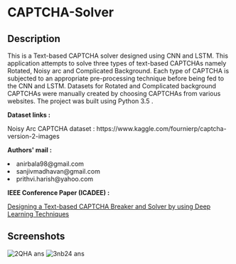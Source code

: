 # CAPTCHA-Solver

## Description
<p>
This is a Text-based CAPTCHA solver designed using CNN and LSTM. This application attempts to solve three types of text-based CAPTCHAs namely Rotated, Noisy arc and Complicated Background. Each type of CAPTCHA is subjected to an appropriate pre-processing technique before being fed to the CNN and LSTM. Datasets for Rotated and Complicated background CAPTCHAs were manually created by choosing CAPTCHAs from various websites. The project was built using Python 3.5 .
</p>
<p>
<b>Dataset links :</b>
</p>
<p>
Noisy Arc CAPTCHA dataset : https://www.kaggle.com/fournierp/captcha-version-2-images
</p>
<p>
  <b>Authors' mail :</b>
</p>
<p>
  <li>
    anirbala98@gmail.com
  </li>
  <li>
    sanjivmadhavan@gmail.com
  </li>
  <li>
    prithvi.harish@yahoo.com
  </li>
</p>
<p>
  <b>IEEE Conference Paper (ICADEE) :</b>
</p>
<p>
  <a href = "https://ieeexplore.ieee.org/document/9368949">Designing a Text-based CAPTCHA Breaker and Solver by using Deep Learning Techniques</a>
</p>
  
## Screenshots
![2QHA ans](https://user-images.githubusercontent.com/26120836/103171002-a15bdd80-4883-11eb-858b-76499d70ca03.jpg)
![3nb24 ans](https://user-images.githubusercontent.com/26120836/103171080-3a8af400-4884-11eb-9262-96e873d05cc9.jpg)

